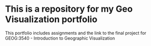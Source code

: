 # This is a repository for my Geo Visualization portfolio
This portfolio includes assignments and the link to the final project for GEOG:3540 - Introduction to Geographic Visualization

